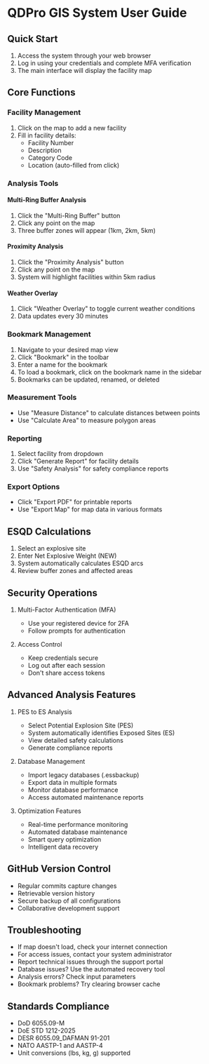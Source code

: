 
# QDPro GIS System User Guide

## Quick Start
1. Access the system through your web browser
2. Log in using your credentials and complete MFA verification
3. The main interface will display the facility map

## Core Functions

### Facility Management
1. Click on the map to add a new facility
2. Fill in facility details:
   - Facility Number
   - Description
   - Category Code
   - Location (auto-filled from click)

### Analysis Tools

#### Multi-Ring Buffer Analysis
1. Click the "Multi-Ring Buffer" button
2. Click any point on the map
3. Three buffer zones will appear (1km, 2km, 5km)

#### Proximity Analysis
1. Click the "Proximity Analysis" button
2. Click any point on the map
3. System will highlight facilities within 5km radius

#### Weather Overlay
1. Click "Weather Overlay" to toggle current weather conditions
2. Data updates every 30 minutes

### Bookmark Management
1. Navigate to your desired map view
2. Click "Bookmark" in the toolbar
3. Enter a name for the bookmark
4. To load a bookmark, click on the bookmark name in the sidebar
5. Bookmarks can be updated, renamed, or deleted

### Measurement Tools
- Use "Measure Distance" to calculate distances between points
- Use "Calculate Area" to measure polygon areas

### Reporting
1. Select facility from dropdown
2. Click "Generate Report" for facility details
3. Use "Safety Analysis" for safety compliance reports

### Export Options
- Click "Export PDF" for printable reports
- Use "Export Map" for map data in various formats

## ESQD Calculations
1. Select an explosive site
2. Enter Net Explosive Weight (NEW)
3. System automatically calculates ESQD arcs
4. Review buffer zones and affected areas

## Security Operations
1. Multi-Factor Authentication (MFA)
   - Use your registered device for 2FA
   - Follow prompts for authentication

2. Access Control
   - Keep credentials secure
   - Log out after each session
   - Don't share access tokens

## Advanced Analysis Features
1. PES to ES Analysis
   - Select Potential Explosion Site (PES)
   - System automatically identifies Exposed Sites (ES)
   - View detailed safety calculations
   - Generate compliance reports

2. Database Management
   - Import legacy databases (.essbackup)
   - Export data in multiple formats
   - Monitor database performance
   - Access automated maintenance reports

3. Optimization Features
   - Real-time performance monitoring
   - Automated database maintenance
   - Smart query optimization
   - Intelligent data recovery

## GitHub Version Control
- Regular commits capture changes
- Retrievable version history
- Secure backup of all configurations
- Collaborative development support

## Troubleshooting
- If map doesn't load, check your internet connection
- For access issues, contact your system administrator
- Report technical issues through the support portal
- Database issues? Use the automated recovery tool
- Analysis errors? Check input parameters
- Bookmark problems? Try clearing browser cache

## Standards Compliance
- DoD 6055.09-M
- DoE STD 1212-2025
- DESR 6055.09_DAFMAN 91-201
- NATO AASTP-1 and AASTP-4
- Unit conversions (lbs, kg, g) supported
